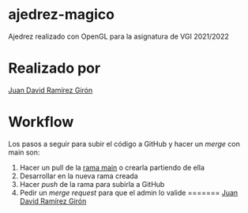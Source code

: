 # ajedrez-magico
Ajedrez realizado con OpenGL para la asignatura de VGI 2021/2022

# Realizado por 

[Juan David Ramírez Girón](https://github.com/jdmac94)

# Workflow

Los pasos a seguir para subir el código a GitHub y hacer un *merge* con main son:

1. Hacer un pull de la [rama main](https://github.com/JuanDavidRamirezGiron/ajedrez-magico/tree/main) o crearla partiendo de ella
2. Desarrollar en la nueva rama creada
3. Hacer *push* de la rama para subirla a GitHub
4. Pedir un *merge request* para que el admin lo valide
=======
[Juan David Ramírez Girón](https://github.com/jdmac94)

